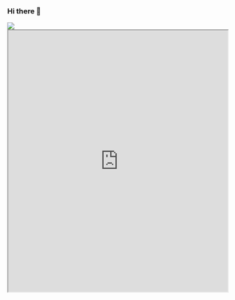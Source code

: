 ### Hi there 👋
<img src="https://res.cloudinary.com/vikram-rajput/image/upload/v1625349959/ott-vikram-rajput.png">
<iframe src="https://vikram.rajput.com" width="100%" height="600"></iframe>
<!--
**vikram-rajput/vikram-rajput** is a ✨ _special_ ✨ repository because its `README.md` (this file) appears on your GitHub profile.

Here are some ideas to get you started:

- 🔭 I’m currently working on ...
- 🌱 I’m currently learning ...
- 👯 I’m looking to collaborate on ...
- 🤔 I’m looking for help with ...
- 💬 Ask me about ...
- 📫 How to reach me: ...
- 😄 Pronouns: ...
- ⚡ Fun fact: ...
-->
